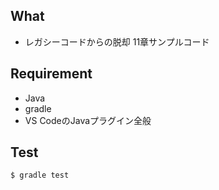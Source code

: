 ## What
* レガシーコードからの脱却 11章サンプルコード

## Requirement
* Java
* gradle
* VS CodeのJavaプラグイン全般

## Test

```
$ gradle test
```
